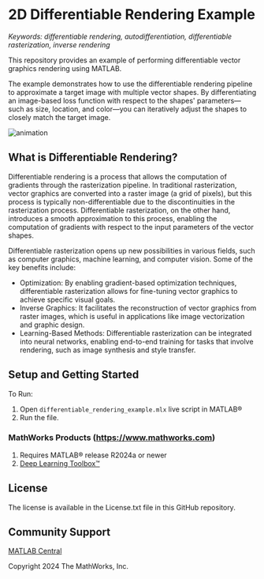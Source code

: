 # 2D Differentiable Rendering Example

*Keywords: differentiable rendering, autodifferentiation, differentiable rasterization, inverse rendering*

This repository provides an example of performing differentiable vector graphics rendering using MATLAB.

The example demonstrates how to use the differentiable rendering pipeline to approximate a target image with multiple vector shapes. By differentiating an image-based loss function with respect to the shapes' parameters—such as size, location, and color—you can iteratively adjust the shapes to closely match the target image.

![animation](example_animation.gif)

## What is Differentiable Rendering?
Differentiable rendering is a process that allows the computation of gradients through the rasterization pipeline. In traditional rasterization, vector graphics are converted into a raster image (a grid of pixels), but this process is typically non-differentiable due to the discontinuities in the rasterization process. Differentiable rasterization, on the other hand, introduces a smooth approximation to this process, enabling the computation of gradients with respect to the input parameters of the vector shapes.

Differentiable rasterization opens up new possibilities in various fields, such as computer graphics, machine learning, and computer vision. Some of the key benefits include:

- Optimization: By enabling gradient-based optimization techniques, differentiable rasterization allows for fine-tuning vector graphics to achieve specific visual goals.
- Inverse Graphics: It facilitates the reconstruction of vector graphics from raster images, which is useful in applications like image vectorization and graphic design.
- Learning-Based Methods: Differentiable rasterization can be integrated into neural networks, enabling end-to-end training for tasks that involve rendering, such as image synthesis and style transfer.

## Setup and Getting Started
To Run:
1. Open `differentiable_rendering_example.mlx` live script in MATLAB&reg;
2. Run the file.

### MathWorks Products (https://www.mathworks.com)

1. Requires MATLAB&reg; release R2024a or newer
2. [Deep Learning Toolbox&trade;](https://www.mathworks.com/products/deep-learning.html) 

## License

The license is available in the License.txt file in this GitHub repository.

## Community Support
[MATLAB Central](https://www.mathworks.com/matlabcentral)

Copyright 2024 The MathWorks, Inc.
